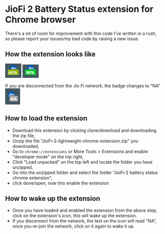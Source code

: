 # JioFi 2 Battery Status extension for Chrome browser
There's a lot of room for improvement with this code I've written in a rush, so please report your issues/my bad code by raising a new issue.

## How the extension looks like
![Screenshot](https://raw.githubusercontent.com/phnsh/JioFi-2-lightweight-chrome-extension/master/screenshots/img1.png)
![Screenshot](https://raw.githubusercontent.com/phnsh/JioFi-2-lightweight-chrome-extension/master/screenshots/img2.png)

If you are disconnected from the Jio Fi network, the badge changes to "NA"
![Screenshot](https://raw.githubusercontent.com/phnsh/JioFi-2-lightweight-chrome-extension/master/screenshots/img3.png)

## How to load the extension
- Download this extension by clicking clone/download and downloading the zip file,
- Unzip the file "JioFi-2-lightweight-chrome-extension.zip" you downloaded,
- Go to `chrome://extensions` or More Tools > Extensions and enable "developer mode" on the top right,
- Click "Load unpacked" on the top left and locate the folder you have unzipped,
- Go into the unzipped folder and select the folder "JioFi-2 battery status chrome extension",
- click done/open, now this enable the extension

## How to wake up the extension
- Once you have loaded and enabled the extension from the above step, click on the extension's icon, this will wake up the extension.
- If you disconnect from the network, the text on the icon will read "NA",
once you re-join the network, click on it again to wake it up.